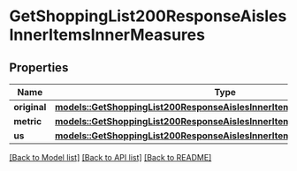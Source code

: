# GetShoppingList200ResponseAislesInnerItemsInnerMeasures

## Properties

Name | Type | Description | Notes
------------ | ------------- | ------------- | -------------
**original** | [**models::GetShoppingList200ResponseAislesInnerItemsInnerMeasuresOriginal**](getShoppingList_200_response_aisles_inner_items_inner_measures_original.md) |  | 
**metric** | [**models::GetShoppingList200ResponseAislesInnerItemsInnerMeasuresOriginal**](getShoppingList_200_response_aisles_inner_items_inner_measures_original.md) |  | 
**us** | [**models::GetShoppingList200ResponseAislesInnerItemsInnerMeasuresOriginal**](getShoppingList_200_response_aisles_inner_items_inner_measures_original.md) |  | 

[[Back to Model list]](../README.md#documentation-for-models) [[Back to API list]](../README.md#documentation-for-api-endpoints) [[Back to README]](../README.md)


